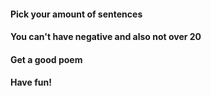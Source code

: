 #### Pick your amount of sentences<br>
#### You can't have negative and also not over 20<br>
#### Get a good poem<br>
#### Have fun!<br>
